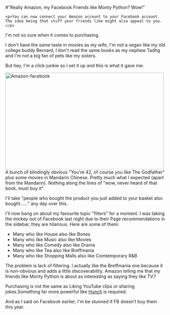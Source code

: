 #"Really Amazon, my Facebook Friends like Monty Python? Wow!"


    <p>You can now connect your Amazon account to your Facebook account. The idea being that stuff your friends like might also appeal to you.</p>
<p>I'm not so sure when it comes to purchasing.</p>
<p>I don't have the same taste in movies as my wife, I'm not a vegan like my old college buddy Bernard, I don't read the same books as my nephew Tadhg and I'm not a big fan of pets like my sisters.</p>
<p>But hey, I'm a click-junkie so I set it up and this is what it gave me:</p>
<p><div class='p_embed p_image_embed'>
<a href="http://getfile6.posterous.com/getfile/files.posterous.com/temp-2010-07-28/AmpeohuHBBocvnovIBazxJrGnFqyjFeeAbpqvlmuaCHifkpscwiGnxexDEJk/amazon-facebook.jpg.scaled1000.jpg"><img alt="Amazon-facebook" height="304" src="http://getfile4.posterous.com/getfile/files.posterous.com/temp-2010-07-28/AmpeohuHBBocvnovIBazxJrGnFqyjFeeAbpqvlmuaCHifkpscwiGnxexDEJk/amazon-facebook.jpg.scaled500.jpg" width="500" /></a>
</div>
A bunch of blindingly obvious "You're 42, of course you like The Godfather" plus some movies in Mandarin Chinese. Pretty much what I expected (apart from the Mandarin). Nothing along the lines of "wow, never heard of that book, must buy it".</p>
<p>I'll take "people who bought the product you just added to your basket also bought......" any day over this.</p>
<p>I'll now bang on about my favourite topic "filters" for a moment. I was taking the mickey out of Facebook last night due to their Page recommendations in the sidebar, they are hilarious. Here are some of them:</p>
<ul>
<li>Many who like House also like Bones</li>
<li>Many who like Music also like Movies</li>
<li>Many who like Comedy also like Drama</li>
<li>Many who like Tea also like Breffmania</li>
<li>Many who like Shopping Malls also like Comtemporary R&amp;B</li>
</ul>
<p>The problem is lack of filtering. I actually like the Breffmania one because it is non-obvious and adds a little discoverability. Amazon telling me that my friends like Monty Python is about as interesting as saying they like TV.?</p>
<p>Purchasing is not the same as Liking YouTube clips or sharing jokes.Something far more powerful like <a href="http://hunch.com/">Hunch</a> is required.</p>
<p>And as I said on Facebook earlier, I'm be stunned if FB doesn't buy them this year.</p>
<p></p>
  